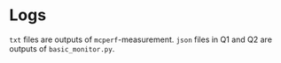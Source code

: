 # Logs

`txt` files are outputs of `mcperf`-measurement.
`json` files in Q1 and Q2 are outputs of `basic_monitor.py`.

